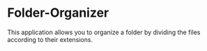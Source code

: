 # Folder-Organizer
This application allows you to organize a folder by dividing the files according to their extensions.
